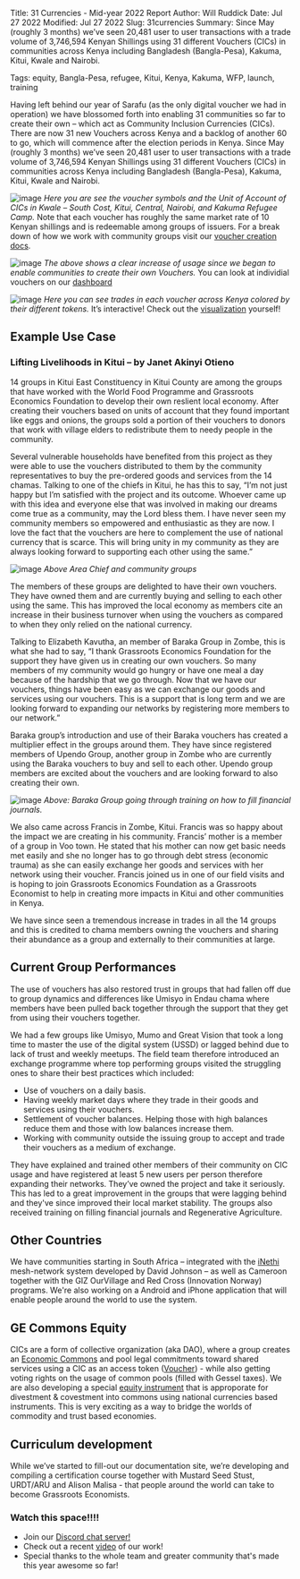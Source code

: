 Title: 31 Currencies - Mid-year 2022 Report
Author: Will Ruddick
Date: Jul 27 2022
Modified: Jul 27 2022
Slug: 31currencies
Summary: Since May (roughly 3 months) we’ve seen 20,481 user to user transactions with a trade volume of 3,746,594 Kenyan Shillings using 31 different Vouchers (CICs) in communities across Kenya including Bangladesh (Bangla-Pesa), Kakuma, Kitui, Kwale and Nairobi.

Tags: equity, Bangla-Pesa, refugee, Kitui, Kenya, Kakuma, WFP, launch, training

Having left behind our year of Sarafu (as the only digital voucher we had in operation) we have  blossomed forth into enabling 31 communities so far to create their own – which act as Community Inclusion Currencies (CICs). There are now 31 new Vouchers across Kenya and a backlog of another 60 to go, which will commence after the election periods in Kenya. Since May (roughly 3 months) we’ve seen 20,481 user to user transactions with a trade volume of 3,746,594 Kenyan Shillings using 31 different Vouchers (CICs) in communities across Kenya including Bangladesh (Bangla-Pesa), Kakuma, Kitui, Kwale and Nairobi.

![image](images/blog/31currencies1.webp)
*Here you are see the voucher symbols and the Unit of Account of CICs in Kwale – South Cost, Kitui, Central, Nairobi, and Kakuma Refugee Camp.* Note that each voucher has roughly the same market rate of 10 Kenyan shillings and is redeemable among groups of issuers. For a break down of how we work with community groups visit our [voucher creation docs](https://docs.grassecon.org/ops/voucher).

![image](images/blog/31currencies2.webp)
*The above shows a clear increase of usage since we began to enable communities to create their own Vouchers.* You can look at individial vouchers on our [dashboard](https://dashboard.sarafu.network)

![image](images/blog/31currencies3.webp)
*Here you can see trades in each voucher across Kenya colored by their different tokens.*
It’s interactive! Check out the [visualization](https://viz.sarafu.network/) yourself!


## Example Use Case

### Lifting Livelihoods in Kitui – by Janet Akinyi Otieno

14 groups in Kitui East Constituency in Kitui County are among the groups that have worked with the World Food Programme and Grassroots Economics Foundation to develop their own reslient local economy. After creating their vouchers based on units of account that they found important like eggs and onions, the groups sold a portion of their vouchers to donors that work with village elders to redistribute them to needy people in the community.

Several vulnerable households have benefited from this project as they were able to use the vouchers distributed to them by the community representatives to buy the pre-ordered goods and services from the 14 chamas. Talking to one of the chiefs in Kitui, he has this to say, “I’m not just happy but I’m satisfied with the project and its outcome. Whoever came up with this idea and everyone else that was involved in making our dreams come true as a community, may the Lord bless them. I have never seen my community members so empowered and enthusiastic as they are now. I love the fact that the vouchers are here to complement the use of national currency that is scarce. This will bring unity in my community as they are always looking forward to supporting each other using the same.”

![image](images/blog/31currencies4.webp)
*Above Area Chief and community groups*

The members of these groups are delighted to have their own vouchers. They have owned them and are currently buying and selling to each other using the same. This has improved the local economy as members cite an increase in their business turnover when using the vouchers as compared to when they only relied on the national currency.

Talking to Elizabeth Kavutha, an member of Baraka Group in Zombe, this is what she had to say, “I thank Grassroots Economics Foundation for the support they have given us in creating our own vouchers. So many members of my community would go hungry or have one meal a day because of the hardship that we go through. Now that we have our vouchers, things have been easy as we can exchange our goods and services using our vouchers. This is a support that is long term and we are looking forward to expanding our networks by registering more members to our network.”

Baraka group’s introduction and use of their Baraka vouchers has created a multiplier effect in the groups around them. They have since registered members of Upendo Group, another group in Zombe who are currently using the Baraka vouchers to buy and sell to each other. Upendo group members are excited about the vouchers and are looking forward to also creating their own.

![image](images/blog/31currencies5.webp)
*Above: Baraka Group going through training on how to fill financial journals.*

We also came across Francis in Zombe, Kitui. Francis was so happy about the impact we are creating in his community. Francis’ mother is a member of a group in Voo town. He stated that his mother can now get basic needs met easily and she no longer has to go through debt stress (economic trauma) as she can easily exchange her goods and services with her network using their voucher. Francis joined us in one of our field visits and is hoping to join Grassroots Economics Foundation as a Grassroots Economist to help in creating more impacts in Kitui and other communities in Kenya.

We have since seen a tremendous increase in trades in all the 14 groups and this is credited to chama members owning the vouchers and sharing their abundance as a group and externally to their communities at large.


## Current Group Performances

The use of vouchers has also restored trust in groups that had fallen off due to group dynamics and differences like Umisyo in Endau chama where members have been pulled back together through the support that they get from using their vouchers together. 

We had a few groups like Umisyo, Mumo and Great Vision that took a long time to master the use of the digital system (USSD) or lagged behind due to lack of trust and weekly meetups. The field team therefore introduced an exchange programme where top performing groups visited the struggling ones to share their best practices which included:

* Use of vouchers on a daily basis.
* Having weekly market days where they trade in their goods and services using their vouchers.
* Settlement of voucher balances. Helping those with high balances reduce them and those with low balances increase them.
* Working with community outside the issuing group to accept and trade their vouchers as a medium of exchange.
 
They have explained and trained other members of their community on CIC usage and have registered at least 5 new users per person therefore expanding their networks.
They’ve owned the project and take it seriously.
This has led to a great improvement in the groups that were lagging behind and they've since improved their local market stability. The groups also received training on filling financial journals and Regenerative Agriculture.

## Other Countries

We have communities starting in South Africa – integrated with the [iNethi](https://www.inethi.org.za/) mesh-network system developed by David Johnson – as well as Cameroon together with the GIZ OurVillage and Red Cross (Innovation Norway) programs. We're also working on a Android and iPhone application that will enable people around the world to use the system.

## GE Commons Equity 

CICs are a form of collective organization (aka DAO), where a group creates an [Economic Commons](https://docs.grassecon.org/commons/) and pool legal commitments toward shared services using a CIC as an access token ([Voucher](https://docs.grassecon.org/commons/voucher/)) - while also getting voting rights on the usage of common pools (filled with Gessel taxes). We are also developing a special [equity instrument](https://docs.grassecon.org/commons/equity/) that is approporate for divestment & covestment into commons using national currencies based instruments. This is very exciting as a way to bridge the worlds of commodity and trust based economies.

## Curriculum development

While we’ve started to fill-out our documentation site, we’re developing and compiling a certification course together with Mustard Seed Stust, URDT/ARU and Alison Malisa - that people around the world can take to become Grassroots Economists.

### Watch this space!!!!

* Join our [Discord chat server!](https://discord.gg/s27jcbP3)
* Check out a recent [video](https://www.youtube.com/watch?v=zNfJWXvezIk) of our work!
* Special thanks to the whole team and greater community that's made this year awesome so far!